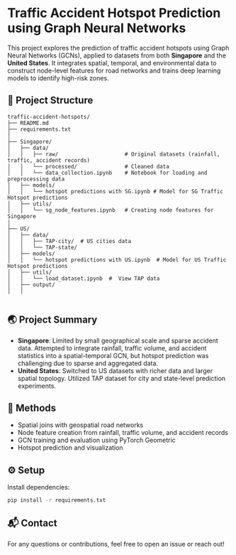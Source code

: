 
# Traffic Accident Hotspot Prediction using Graph Neural Networks

This project explores the prediction of traffic accident hotspots using Graph Neural Networks (GCNs), applied to datasets from both **Singapore** and the **United States**. It integrates spatial, temporal, and environmental data to construct node-level features for road networks and trains deep learning models to identify high-risk zones.

## 📁 Project Structure

```
traffic-accident-hotspots/
├── README.md
├── requirements.txt
│
├── Singapore/
│   ├── data/
│   │   ├── raw/                     # Original datasets (rainfall, traffic, accident records)
│   │   └── processed/               # Cleaned data
│   │   └── data_collection.ipynb    # Notebook for loading and preprocessing data
│   ├── models/
│   │   └── hotspot predictions with SG.ipynb # Model for SG Traffic Hotspot predictions
│   ├── utils/
│   │   └── sg_node_features.ipynb   # Creating node features for Singapore 
│
├── US/
│   ├── data/
│   │   ├── TAP-city/  # US cities data
│   │   └── TAP-state/
│   ├── models/
│   │   └── hotspot predictions with US.ipynb  # Model for US Traffic Hotspot predictions
│   ├── utils/
│   │   └── load_dataset.ipynb  #  View TAP data
│   ├── output/ 
│   │  


```

## 🌏 Project Summary

- **Singapore**: Limited by small geographical scale and sparse accident data. Attempted to integrate rainfall, traffic volume, and accident statistics into a spatial-temporal GCN, but hotspot prediction was challenging due to sparse and aggregated data.
- **United States**: Switched to US datasets with richer data and larger spatial topology. Utilized TAP dataset for city and state-level prediction experiments.

## 🧠 Methods

- Spatial joins with geospatial road networks
- Node feature creation from rainfall, traffic volume, and accident records
- GCN training and evaluation using PyTorch Geometric
- Hotspot prediction and visualization

## ⚙️ Setup

Install dependencies:

```bash
pip install -r requirements.txt
```


## 📬 Contact

For any questions or contributions, feel free to open an issue or reach out!

